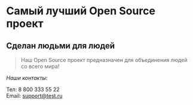 # Самый лучший Open Source проект

## Сделан людьми для людей

> Наш Open Source проект предназначен для объединения людей со всего мира!

_Наши контакты:_

Тел: 8 800 333 55 22\
Email: support@test.ru
